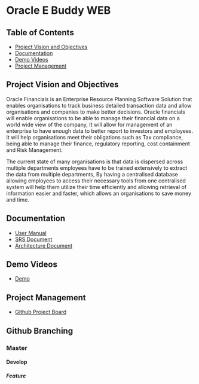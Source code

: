 # Oracle E Buddy WEB

## Table of Contents
- [Project Vision and Objectives](#project-vision-and-objectives)  
- [Documentation](#documentation)
- [Demo Videos](#demo-videos)  
- [Project Management](#project-management)
## Project Vision and Objectives
Oracle Financials is an Enterprise Resource Planning Software Solution that enables organisations to track business detailed transaction data and allow organisations and companies to make better decisions. Oracle financials will enable organisations to be able to manage their financial data on a world wide view of the company, It will allow for management of an enterprise to have enough data to better report to investors and employees. It will help organisations meet their obligations such as Tax compliance, being able to manage their finance, regulatory reporting, cost containment and Risk Management.

The current state of many organisations is that data is dispersed across multiple departments employees have to be trained extensively to extract the data from multiple departments, By having a centralised database allowing employees to access their necessary tools from one centralised system will help them utilize their time efficiently and allowing retrieval of information easier and faster, which allows an organisations to save money and time.

## Documentation
- [User Manual]([https://drive.google.com/file/d/1mukS3I-qJz4Hft0iC6WyMCH-3Pd7MG6Y/view?usp=sharing](https://drive.google.com/file/d/1MRePak0lvf7FEre8fFM_U0R9KSRXobJ1/view?usp=sharing))
- [SRS Document](https://drive.google.com/file/d/1AbZbBrYfmVr12KHqiEuUx275cP3dCVOX/view?usp=sharing)
- [Architecture Document](https://drive.google.com/file/d/1ywB9H3cgIgb0krXr4bGDsGE99CKEPBRX/view?usp=sharing)
## Demo Videos
- [Demo](https://drive.google.com/file/d/1GpG_s7svdEHvLYPreYOMP6XmjYOdJdb8/view?usp=sharing)
## Project Management
- [Github Project Board](https://github.com/u18037951/OracleEBS_General_Ledger_System/projects/2)

## Github Branching
### Master
#### Develop
##### Feature
